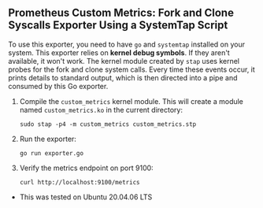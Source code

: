## Prometheus Custom Metrics: Fork and Clone Syscalls Exporter Using a SystemTap Script

To use this exporter, you need to have `go` and `systemtap` installed on your system. This exporter relies on **kernel debug symbols**. If they aren't available, it won't work. The kernel module created by `stap` uses kernel probes for the fork and clone system calls. Every time these events occur, it prints details to standard output, which is then directed into a pipe and consumed by this Go exporter.

1. Compile the `custom_metrics` kernel module. This will create a module named `custom_metrics.ko` in the current directory:

   `sudo stap -p4 -m custom_metrics custom_metrics.stp`

2. Run the exporter:
   
   `go run exporter.go`

3. Verify the metrics endpoint on port 9100:

   `curl http://localhost:9100/metrics`
   
* This was tested on Ubuntu 20.04.06 LTS

